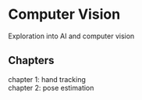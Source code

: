 # Computer Vision
Exploration into AI and computer vision

## Chapters
chapter 1: hand tracking  
chapter 2: pose estimation  